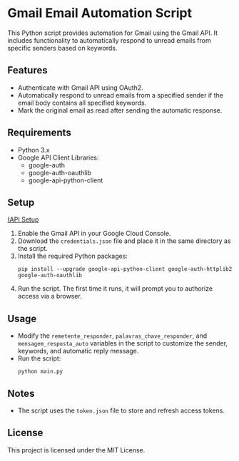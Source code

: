 # Gmail Email Automation Script

This Python script provides automation for Gmail using the Gmail API. It includes functionality to automatically respond to unread emails from specific senders based on keywords.

## Features

- Authenticate with Gmail API using OAuth2.
- Automatically respond to unread emails from a specified sender if the email body contains all specified keywords.
- Mark the original email as read after sending the automatic response.

## Requirements

- Python 3.x
- Google API Client Libraries:
  - google-auth
  - google-auth-oauthlib
  - google-api-python-client

## Setup

[(API Setup](https://developers.google.com/workspace/gmail/api/quickstart/python?hl=pt-br)

1. Enable the Gmail API in your Google Cloud Console.
2. Download the `credentials.json` file and place it in the same directory as the script.
3. Install the required Python packages:
   ```
   pip install --upgrade google-api-python-client google-auth-httplib2 google-auth-oauthlib
   ```
4. Run the script. The first time it runs, it will prompt you to authorize access via a browser.

## Usage

- Modify the `remetente_responder`, `palavras_chave_responder`, and `mensagem_resposta_auto` variables in the script to customize the sender, keywords, and automatic reply message.
- Run the script:
  ```
  python main.py
  ```

## Notes

- The script uses the `token.json` file to store and refresh access tokens.

## License

This project is licensed under the MIT License.
